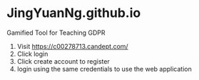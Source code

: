 # JingYuanNg.github.io
Gamified Tool for Teaching GDPR
1. Visit https://c00278713.candept.com/ 
2. Click login 
3. Click create account to register 
4. login using the same credentials to use the web application
